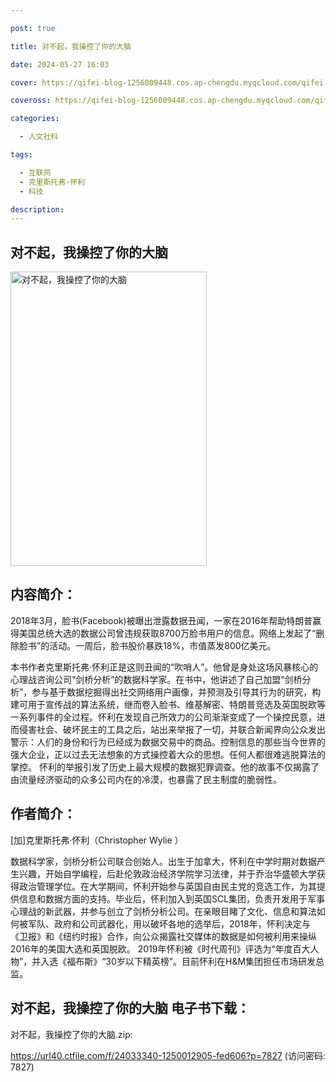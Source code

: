 ```yaml
---

post: true

title: 对不起，我操控了你的大脑

date: 2024-05-27 16:03

cover: https://qifei-blog-1256009448.cos.ap-chengdu.myqcloud.com/qifei-blog/65f6e42b9f345e8d03326c27.jpg

coveross: https://qifei-blog-1256009448.cos.ap-chengdu.myqcloud.com/qifei-blog/65f6e42b9f345e8d03326c27.jpg

categories:

  - 人文社科

tags:

  - 互联网
  - 克里斯托弗·怀利
  - 科技

description:
---
```


## 对不起，我操控了你的大脑
<img alt="对不起，我操控了你的大脑 " class="aligncenter loaded" data-was-processed="true" decoding="async" fetchpriority="high" height="471" src="https://qifei-blog-1256009448.cos.ap-chengdu.myqcloud.com/qifei-blog/65f6e42b9f345e8d03326c27.jpg" style="cursor: zoom-in;" width="314"/>

## 内容简介：

2018年3月，脸书(Facebook)被曝出泄露数据丑闻，一家在2016年帮助特朗普赢得美国总统大选的数据公司曾违规获取8700万脸书用户的信息。网络上发起了“删除脸书”的活动。一周后，脸书股价暴跌18%，市值蒸发800亿美元。

本书作者克里斯托弗·怀利正是这则丑闻的“吹哨人”。他曾是身处这场风暴核心的心理战咨询公司“剑桥分析”的数据科学家。在书中，他讲述了自己加盟“剑桥分析”，参与基于数据挖掘得出社交网络用户画像，并预测及引导其行为的研究，构建可用于宣传战的算法系统，继而卷入脸书、维基解密、特朗普竞选及英国脱欧等一系列事件的全过程。怀利在发现自己所效力的公司渐渐变成了一个操控民意，进而侵害社会、破坏民主的工具之后，站出来举报了一切，并联合新闻界向公众发出警示：人们的身份和行为已经成为数据交易中的商品。控制信息的那些当今世界的强大企业，正以过去无法想象的方式操控着大众的思想。任何人都很难逃脱算法的掌控。 怀利的举报引发了历史上最大规模的数据犯罪调查。他的故事不仅揭露了由流量经济驱动的众多公司内在的冷漠，也暴露了民主制度的脆弱性。

## 作者简介：

[加]克里斯托弗·怀利（Christopher Wylie ）

数据科学家，剑桥分析公司联合创始人。出生于加拿大，怀利在中学时期对数据产生兴趣，开始自学编程，后赴伦敦政治经济学院学习法律，并于乔治华盛顿大学获得政治管理学位。在大学期间，怀利开始参与英国自由民主党的竞选工作，为其提供信息和数据方面的支持。毕业后，怀利加入到英国SCL集团，负责开发用于军事心理战的新武器，并参与创立了剑桥分析公司。在亲眼目睹了文化、信息和算法如何被军队、政府和公司武器化，用以破坏各地的选举后，2018年，怀利决定与《卫报》和《纽约时报》合作，向公众揭露社交媒体的数据是如何被利用来操纵2016年的美国大选和英国脱欧。 2019年怀利被《时代周刊》评选为“年度百大人物”，并入选《福布斯》“30岁以下精英榜”。目前怀利在H&amp;M集团担任市场研发总监。

## 对不起，我操控了你的大脑 电子书下载：



对不起，我操控了你的大脑.zip: 

https://url40.ctfile.com/f/24033340-1250012905-fed606?p=7827 (访问密码: 7827)
